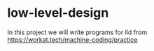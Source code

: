 # low-level-design
In this project we will write programs for lld from https://workat.tech/machine-coding/practice
